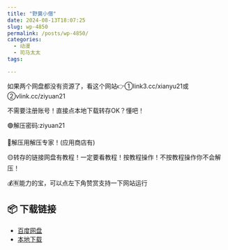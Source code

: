 ```yaml
---
title: "野糞小僧"
date: 2024-08-13T18:07:25
slug: wp-4850
permalink: /posts/wp-4850/
categories:
  - 动漫
  - 司马太太
tags:

---
```


如果两个网盘都没有资源了，看这个网站👉①link3.cc/xianyu21或②vlink.cc/ziyuan21

不需要注册账号！直接点本地下载转存OK？懂吧！

🟢解压密码:ziyuan21

🔵解压用解压专家！(应用商店有)

🟡转存的链接网盘有教程！一定要看教程！按教程操作！不按教程操作你不会解压！

💰🈶能力的宝，可以点左下角赞赏支持一下网站运行

## 📦 下载链接
- [百度网盘](https://blziyuan21.com/pay-download/4850?key=1c3de57c0d&down_id=0)
- [本地下载](https://blziyuan21.com/pay-download/4850?key=1c3de57c0d&down_id=1)


